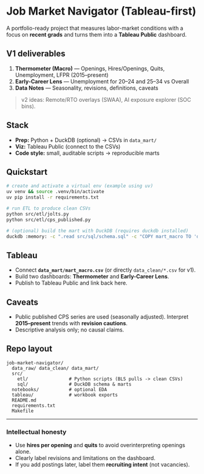# Job Market Navigator (Tableau-first)

A portfolio-ready project that measures labor-market conditions with a focus on **recent grads** and turns them into a **Tableau Public** dashboard.

## V1 deliverables
1. **Thermometer (Macro)** — Openings, Hires/Openings, Quits, Unemployment, LFPR (2015–present)  
2. **Early-Career Lens** — Unemployment for 20–24 and 25–34 vs Overall  
3. **Data Notes** — Seasonality, revisions, definitions, caveats

> v2 ideas: Remote/RTO overlays (SWAA), AI exposure explorer (SOC bins).

## Stack
- **Prep:** Python + DuckDB (optional) → CSVs in `data_mart/`  
- **Viz:** Tableau Public (connect to the CSVs)  
- **Code style:** small, auditable scripts → reproducible marts

## Quickstart
```bash
# create and activate a virtual env (example using uv)
uv venv && source .venv/bin/activate
uv pip install -r requirements.txt

# run ETL to produce clean CSVs
python src/etl/jolts.py
python src/etl/cps_published.py

# (optional) build the mart with DuckDB (requires duckdb installed)
duckdb :memory: -c ".read src/sql/schema.sql" -c "COPY mart_macro TO 'data_mart/mart_macro.csv' (HEADER, DELIMITER ',');"
```

## Tableau
- Connect **`data_mart/mart_macro.csv`** (or directly `data_clean/*.csv` for v1).  
- Build two dashboards: **Thermometer** and **Early-Career Lens**.  
- Publish to Tableau Public and link back here.

## Caveats
- Public published CPS series are used (seasonally adjusted). Interpret **2015–present** trends with **revision cautions**.  
- Descriptive analysis only; no causal claims.

## Repo layout
```
job-market-navigator/
  data_raw/ data_clean/ data_mart/
  src/
    etl/               # Python scripts (BLS pulls -> clean CSVs)
    sql/               # DuckDB schema & marts
  notebooks/           # optional EDA
  tableau/             # workbook exports
  README.md
  requirements.txt
  Makefile
```

---

### Intellectual honesty
- Use **hires per opening** and **quits** to avoid overinterpreting openings alone.
- Clearly label revisions and limitations on the dashboard.
- If you add postings later, label them **recruiting intent** (not vacancies).
